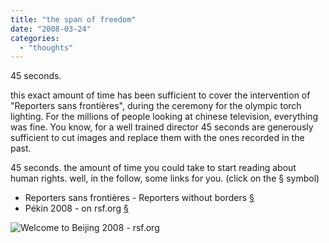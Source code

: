 ```yaml
---
title: "the span of freedom"
date: "2008-03-24"
categories: 
  - "thoughts"
---
```


45 seconds.

this exact amount of time has been sufficient to cover the intervention of "Reporters sans frontières", during the ceremony for the olympic torch lighting. For the millions of people looking at chinese television, everything was fine. You know, for a well trained director 45 seconds are generously sufficient to cut images and replace them with the ones recorded in the past.

45 seconds. the amount of time you could take to start reading about human rights. well, in the follow, some links for you. (click on the § symbol)

- Reporters sans frontières - Reporters without borders [§](http://www.rsf.org/rubrique.php3?id_rubrique=20)
- Pékin 2008 - on rsf.org [§](http://www.rsf.org/article.php3?id_article=25234)

![Welcome to Beijing 2008 - rsf.org](images/JO_Pekin_fr.jpg)
